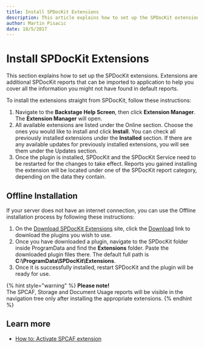 ```yaml
---
title: Install SPDocKit Extensions
description: This article explains how to set up the SPDocKit extensions.
author: Martin Pisacic
date: 18/5/2017
---
```


# Install SPDocKit Extensions

This section explains how to set up the SPDocKit extensions. Extensions are additional SPDocKit reports that can be imported to application to help you cover all the information you might not have found in default reports.

To install the extensions straight from SPDocKit, follow these instructions:

1. Navigate to the **Backstage Help Screen**, then click **Extension Manager**. The **Extension Manager** will open.
2. All available extensions are listed under the Online section. Choose the ones you would like to install and click **Install**. You can check all previously installed extensions under the **Installed** section. If there are any available updates for previously installed extensions, you will see them under the Updates section.
3. Once the plugin is installed, SPDocKit and the SPDocKit Service need to be restarted for the changes to take effect. Reports you gained installing the extension will be located under one of the SPDocKit report category, depending on the data they contain.

## **Offline Installation**

If your server does not have an internet connection, you can use the Offline installation process by following these instructions:

1. On the [Download SPDocKit Extensions](download-spdockit-extensions.md) site, click the [Download](download-spdockit-extensions.md) link to download the plugins you wish to use.
2. Once you have downloaded a plugin, navigate to the SPDocKit folder inside ProgramData and find the **Extensions** folder. Paste the downloaded plugin files there. The default full path is **C:\ProgramData\SPDocKit\Extensions**.
3. Once it is successfully installed, restart SPDocKit and the plugin will be ready for use.

{% hint style="warning" %}
**Please note!**  
The SPCAF, Storage and Document Usage reports will be visible in the navigation tree only after installing the appropriate extensions.
{% endhint %}

## **Learn more**

* [How to: Activate SPCAF extension](activate-spcaf-extension.md)

